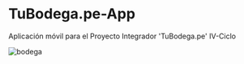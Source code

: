 # TuBodega.pe-App
Aplicación móvil para el Proyecto Integrador 'TuBodega.pe' 
IV-Ciclo 


![bodega](https://user-images.githubusercontent.com/67761298/145329834-984a5669-dc57-4424-a68c-d1f998065ed4.jpg)
